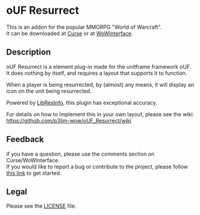# oUF Resurrect

This is an addon for the popular MMORPG "World of Warcraft".  
It can be downloaded at [Curse](//mods.curse.com/addons/wow/ouf-resurrect) or at [WoWInterface](//wowinterface.com/downloads/info00000).

## Description

oUF Resurrect is a element plug-in made for the unitframe framework oUF.
It does nothing by itself, and requires a layout that supports it to function.

When a player is being resurrected, by (almost) any means, it will display an
icon on the unit being resurrected.

Powered by [LibResInfo](//github.com/Phanx/LibResInfo), this plugin has exceptional accuracy.

For details on how to implement this in your own layout, please see the wiki:  
<https://github.com/p3lim-wow/oUF_Resurrect/wiki>

## Feedback

If you have a question, please use the comments section on Curse/WoWInterface.  
If you would like to report a bug or contribute to the project, please follow [this link](//github.com/p3lim-wow/oUF_Resurrect/issues?q=) to get started.

## Legal

Please see the [LICENSE](//github.com/p3lim-wow/oUF_Resurrect/blob/master/LICENSE.txt) file.
